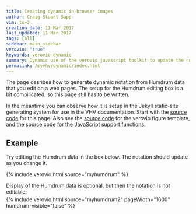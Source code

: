 ```yaml
---
title: Creating dynamic in-browser images
author: Craig Stuart Sapp
vim: ts=3
creation_date: 11 Mar 2017
last_updated: 11 Mar 2017
tags: [all]
sidebar: main_sidebar
verovio: "true"
keywords: verovio dynamic
summary: Dynamic use of the verovio javascript toolkit to update the notation display of editable Humdrum data on the page.
permalink: /myvhv/dynamic/index.html
---
```


The page desribes how to generate dynamic notation from Humdrum data
that you edit on a web pages.  The setup for the Humdrum editing box
is a bit compilicated, so this page still has to be written.

In the meantime you can observe how it is setup in the Jekyll static-site
generating system for use in the VHV documentation.  Start with the
[source code](https://raw.githubusercontent.com/humdrum-tools/vhv-documentation/gh-pages/myvhv/dynamic/index.md) for this page.  Also see the 
[source code](https://github.com/humdrum-tools/vhv-documentation/blob/gh-pages/_includes/verovio.html) for the verovio figure template, and the
[source code](https://github.com/humdrum-tools/vhv-documentation/blob/gh-pages/_includes/verovio_support_functions.html) for the JavaScript support functions.

## Example ##

Try editing the Humdrum data in the box below.  The notation should update
as you change it.

{% include verovio.html
	source="myhumdrum"
%}

<script type="text/humdrum" id="myhumdrum">
**kern
*M4/4
=1-
4c
4c
4g
4g
=2
4a
4a
2g
=3
4f
4f
4e
4e
=4
4d
4d
2c;
==
*-
</script>

Display of the Humdrum data is optional, but then the notation is not editable:



<div style="margin-top: -10px;">
{% include verovio.html
	source="myhumdrum2"
	pageWidth="1600"
	humdrum-visible="false"
%}
<script type="text/humdrum" id="myhumdrum2">
**kern
*M4/4
=1-
4c
4c
4g
4g
=2
4a
4a
2g
=3
4f
4f
4e
4e
=4
4d
4d
2c;
==
*-
</script>
</div>


